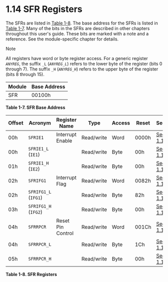# 1.14 SFR Registers

The SFRs are listed in [Table 1-8](#table-1-8). The base address for the SFRs is listed in [Table 1-7](#table-1-7).
Many of the bits in the SFRs are described in other chapters throughout this user's guide. These bits are marked with a
note and a reference. See the module-specific chapter for details.

> [!NOTE]
> All registers have word or byte register access. For a generic register _`ANYREG`_, the suffix `_L` (_`ANYREG_L`_)
> refers to the lower byte of the register (bits 0 through 7). The suffix `_H` (_`ANYREG_H`_) refers to the upper byte
> of the register (bits 8 through 15).

<a id="table-1-7"></a>

| Module | Base Address |
| ------ | ------------ |
| SFR    | 00100h       |

**Table 1-7. SFR Base Address**

<a id="table-1-8"></a>

| Offset | Acronym              | Register Name     | Type       | Access | Reset | Section                                                           |
| ------ | -------------------- | ----------------- | ---------- | ------ | ----- | ----------------------------------------------------------------- |
| 00h    | `SFRIE1`             | Interrupt Enable  | Read/write | Word   | 0000h | [Section 1.14.1](#1141-sfrie1-register-offset--00h-reset--0000h)  |
| 00h    | `SFRIE1_L` (`IE1`)   |                   | Read/write | Byte   | 00h   | [Section 1.14.1](#1141-sfrie1-register-offset--00h-reset--0000h)  |
| 01h    | `SFRIE1_H` (`IE2`)   |                   | Read/write | Byte   | 00h   | [Section 1.14.1](#1141-sfrie1-register-offset--00h-reset--0000h)  |
| 02h    | `SFRIFG1`            | Interrupt Flag    | Read/write | Word   | 0082h | [Section 1.14.2](#1142-sfrifg1-register-offset--02h-reset--0082h) |
| 02h    | `SFRIFG1_L` (`IFG1`) |                   | Read/write | Byte   | 82h   | [Section 1.14.2](#1142-sfrifg1-register-offset--02h-reset--0082h) |
| 03h    | `SFRIFG1_H` (`IFG2`) |                   | Read/write | Byte   | 00h   | [Section 1.14.2](#1142-sfrifg1-register-offset--02h-reset--0082h) |
| 04h    | `SFRRPCR`            | Reset Pin Control | Read/write | Word   | 001Ch | [Section 1.14.3](#1143-sfrrpcr-register-offset--04h-reset--001ch) |
| 04h    | `SFRRPCR_L`          |                   | Read/write | Byte   | 1Ch   | [Section 1.14.3](#1143-sfrrpcr-register-offset--04h-reset--001ch) |
| 05h    | `SFRRPCR_H`          |                   | Read/write | Byte   | 00h   | [Section 1.14.3](#1143-sfrrpcr-register-offset--04h-reset--001ch) |

**Table 1-8. SFR Registers**